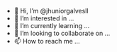 - 👋 Hi, I’m @jhuniorgalvesll
- 👀 I’m interested in ...
- 🌱 I’m currently learning ...
- 💞️ I’m looking to collaborate on ...
- 📫 How to reach me ...

<!---
jhuniorgalvesll/jhuniorgalvesll is a ✨ special ✨ repository because its `README.md` (this file) appears on your GitHub profile.
You can click the Preview link to take a look at your changes.
--->
